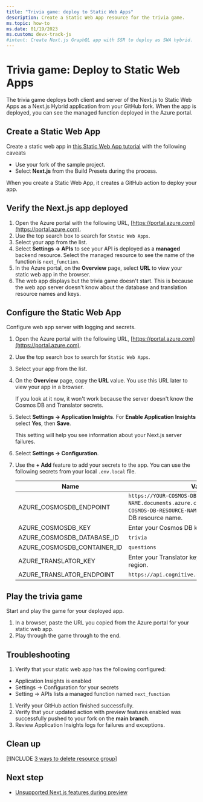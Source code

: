 ```yaml
---
title: "Trivia game: deploy to Static Web Apps"
description: Create a Static Web App resource for the trivia game.
ms.topic: how-to
ms.date: 01/19/2023
ms.custom: devx-track-js
#intent: Create Next.js GraphQL app with SSR to deploy as SWA hybrid. 
---
```


# Trivia game: Deploy to Static Web Apps

The trivia game deploys both client and server of the Next.js to Static Web Apps as a Next.js Hybrid application from your GitHub fork. When the app is deployed, you can see the managed function deployed in the Azure portal. 

## Create a Static Web App

Create a static web app in [this Static Web App tutorial](/azure/static-web-apps/deploy-nextjs-hybrid#create-a-static-web-app) with the following caveats

* Use your fork of the sample project. 
* Select **Next.js** from the Build Presets during the process.

When you create a Static Web App, it creates a GitHub action to deploy your app. 

## Verify the Next.js app deployed

1. Open the Azure portal with the following URL, [https://portal.azure.com](https://portal.azure.com).
1. Use the top search box to search for `Static Web Apps`.
1. Select your app from the list.
1. Select **Settings -> APIs** to see your API is deployed as a **managed** backend resource. Select the managed resource to see the name of the function is `next_function`.
1. In the Azure portal, on the **Overview** page, select **URL** to view your static web app in the browser.
1. The web app displays but the trivia game doesn't start. This is because the web app server doesn't know about the database and translation resource names and keys.  

## Configure the Static Web App

Configure web app server with logging and secrets.  

1. Open the Azure portal with the following URL, [https://portal.azure.com](https://portal.azure.com).
1. Use the top search box to search for `Static Web Apps`.
1. Select your app from the list.
1. On the **Overview** page, copy the **URL** value. You use this URL later to view your app in a browser. 

    If you look at it now, it won't work because the server doesn't know the Cosmos DB and Translator secrets.
1. Select **Settings -> Application Insights**. For **Enable Application Insights** select **Yes**, then **Save**. 

    This setting will help you see information about your Next.js server failures.

1. Select **Settings -> Configuration**.
1. Use the **+ Add** feature to add your secrets to the app. You can use the following secrets from your local `.env.local` file. 

    |Name|Value|
    |--|--|
    |AZURE_COSMOSDB_ENDPOINT|`https://YOUR-COSMOS-DB-RESOURCE-NAME.documents.azure.com:443/`, replace `YOUR-COSMOS-DB-RESOURCE-NAME` with your own Cosmos DB resource name.|
    |AZURE_COSMOSDB_KEY|Enter your Cosmos DB key value.|
    |AZURE_COSMOSDB_DATABASE_ID|`trivia`|
    |AZURE_COSMOSDB_CONTAINER_ID|`questions`|
    |AZURE_TRANSLATOR_KEY|Enter your Translator key, created in the **Global** region.|
    |AZURE_TRANSLATOR_ENDPOINT|`https://api.cognitive.microsofttranslator.com/`|

## Play the trivia game

Start and play the game for your deployed app. 

1. In a browser, paste the URL you copied from the Azure portal for your static web app.
1. Play through the game through to the end. 

## Troubleshooting

1. Verify that your static web app has the following configured:

* Application Insights is enabled
* Settings -> Configuration for your secrets
* Setting -> APIs lists a managed function named `next_function`

1. Verify your GitHub action finished successfully. 
1. Verify that your updated action with preview features enabled was successfully pushed to your fork on the **main branch**.
1. Review Application Insights logs for failures and exceptions. 

## Clean up

[!INCLUDE [3 ways to delete resource group](../../../includes/resource-group-remove.md)]

## Next step

* [Unsupported Next.js features during preview](/azure/static-web-apps/deploy-nextjs-hybrid#unsupported-features-in-preview)
